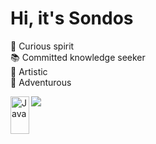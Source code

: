 <h1>Hi, it's Sondos</h1>
<div>
<p style="text-align: justify;">
   💫 Curious spirit <br />
   📚 Committed knowledge seeker <br />
   🎨 Artistic  <br />
   🤩 Adventurous  <br />
    <p>
</div>
<img align="left" alt="Java" width="30px" height="60px" src="https://img.shields.io/badge/Java-ED8B00?style=for-the-badge&logo=java&logoColor=white">
<div>
    <img align=center src="https://github-readme-stats.vercel.app/api/top-langs/?username=sondosaabed&layout=compact&show_icons=true&title_color=ffffff&icon_color=34abeb&text_color=daf7dc&bg_color=161616"/>
</div>

 <!---
sondosaabed/sondosaabed is a ✨ special ✨ repository because its `README.md` (this file) appears on your GitHub profile.
You can click the Preview link to take a look at your changes.
--->
